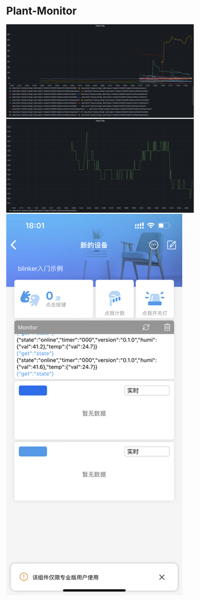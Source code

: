 # Plant-Monitor
![Classmates' data](https://github.com/qqs0616/Plant-Monitor/blob/main/data/classmates%20data.png)
![humidity data](https://github.com/qqs0616/Plant-Monitor/blob/main/data/humidity%20data.png)
![App Interface](https://github.com/qqs0616/Plant-Monitor/blob/main/data/blinker%20app%20data.png)
